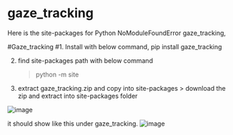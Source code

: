 # gaze_tracking
Here is the site-packages for Python NoModuleFoundError gaze_tracking,

#Gaze_tracking
#1. Install with below command, 
	pip install gaze_tracking
	
2. find site-packages path with below command
	> python -m site

3. extract gaze_tracking.zip and copy into site-packages
        > download the zip and extract into site-packages folder
        

![image](https://user-images.githubusercontent.com/5735912/228733523-c42fa517-c8a2-453c-a5dd-afc6348af844.png)

it should show like this under gaze_tracking.
![image](https://user-images.githubusercontent.com/5735912/228733670-3ca93796-eabe-45f7-a59c-8cf0a4d99025.png)
